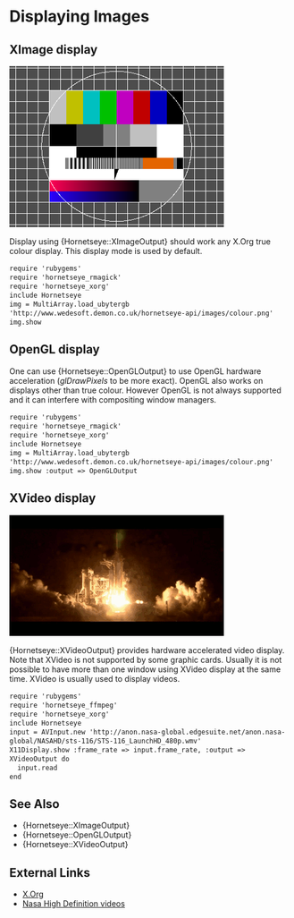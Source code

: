 Displaying Images
=================

XImage display
--------------

![XImage display](images/colour.png)

Display using {Hornetseye::XImageOutput} should work any X.Org true colour display. This display mode is used by default.

    require 'rubygems'
    require 'hornetseye_rmagick'
    require 'hornetseye_xorg'
    include Hornetseye
    img = MultiArray.load_ubytergb 'http://www.wedesoft.demon.co.uk/hornetseye-api/images/colour.png'
    img.show

OpenGL display
--------------

One can use {Hornetseye::OpenGLOutput} to use OpenGL hardware acceleration (*glDrawPixels* to be more exact). OpenGL also works on displays other than true colour. However OpenGL is not always supported and it can interfere with compositing window managers.

    require 'rubygems'
    require 'hornetseye_rmagick'
    require 'hornetseye_xorg'
    include Hornetseye
    img = MultiArray.load_ubytergb 'http://www.wedesoft.demon.co.uk/hornetseye-api/images/colour.png'
    img.show :output => OpenGLOutput

XVideo display
--------------

![XVideo display](images/xvideo.png)

{Hornetseye::XVideoOutput} provides hardware accelerated video display. Note that XVideo is not supported by some graphic cards. Usually it is not possible to have more than one window using XVideo display at the same time. XVideo is usually used to display videos.

    require 'rubygems'
    require 'hornetseye_ffmpeg'
    require 'hornetseye_xorg'
    include Hornetseye
    input = AVInput.new 'http://anon.nasa-global.edgesuite.net/anon.nasa-global/NASAHD/sts-116/STS-116_LaunchHD_480p.wmv'
    X11Display.show :frame_rate => input.frame_rate, :output => XVideoOutput do
      input.read
    end

See Also
--------

* {Hornetseye::XImageOutput}
* {Hornetseye::OpenGLOutput}
* {Hornetseye::XVideoOutput}

External Links
--------------

* [X.Org](http://www.x.org/)
* [Nasa High Definition videos](http://www.nasa.gov/multimedia/hd/)

